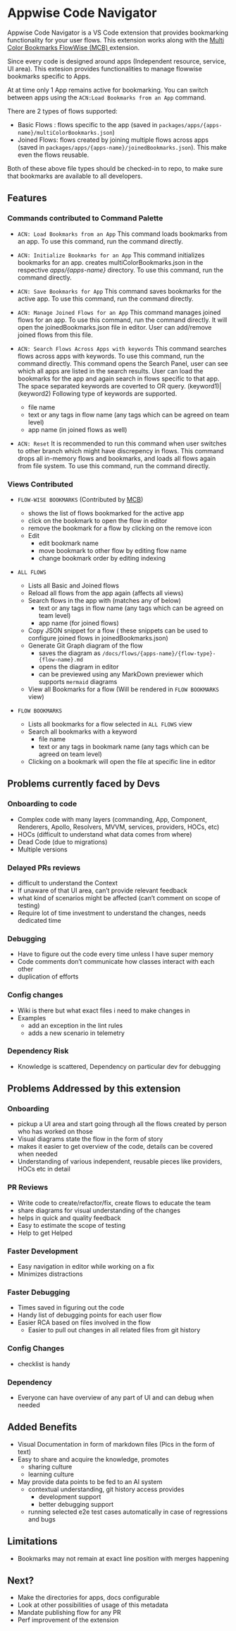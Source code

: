 # Appwise Code Navigator

Appwise Code Navigator is a VS Code extension that provides bookmarking functionality for your user flows. This extension works along with the [Multi Color Bookmarks FlowWise (MCB) ](https://marketplace.visualstudio.com/items?itemName=DeepakPahawa.flowbookmark) extension.

Since every code is designed around apps (Independent resource, service, UI area). This extesion provides functionalities to manage flowwise bookmarks specific to Apps. 

At at time only 1 App remains active for bookmarking. You can switch between apps using the `ACN:Load Bookmarks from an App` command.

There are 2 types of flows supported:
- Basic Flows : flows specific to the app (saved in `packages/apps/{apps-name}/multiColorBookmarks.json`)
- Joined Flows: flows created by joining multiple flows across apps (saved in `packages/apps/{apps-name}/joinedBookmarks.json`). This make even the flows reusable.

Both of these above file types should be checked-in to repo, to make sure that bookmarks are available to all developers.

## Features
### Commands contributed to Command Palette

- `ACN: Load Bookmarks from an App`
This command loads bookmarks from an app. To use this command, run the command directly.

- `ACN: Initialize Bookmarks for an App`
This command initializes bookmarks for an app. creates multiColorBookmarks.json in the respective *apps/{apps-name}* directory. To use this command, run the command directly.

- `ACN: Save Bookmarks for App`
This command saves bookmarks for the active app. To use this command, run the command directly.

- `ACN: Manage Joined Flows for an App`
This command manages joined flows for an app. To use this command, run the command directly. It will open the joinedBookmarks.json file in editor. User can add/remove joined flows from this file.


- `ACN: Search Flows Across Apps with keywords`
This command searches flows across apps with keywords. To use this command, run the command directly. This command opens the Search Panel, user can see which all apps are listed in the search results. User can load the bookmarks for the app and again search in flows specific to that app. 
The space separated keywords are coverted to OR query. (keyword1)|(keyword2)
Following type of keywords are supported. 
    - file name
    - text or any tags in flow name (any tags which can be agreed on team level)
    - app name (in joined flows as well)

- `ACN: Reset`
It is recommended to run this command when user switches to other branch which might have discrepency in flows. This command drops all in-memory flows and bookmarks, and loads all flows again from file system. To use this command, run the command directly.

### Views Contributed
- `FLOW-WISE BOOKMARKS` (Contributed by [MCB](https://marketplace.visualstudio.com/items?itemName=DeepakPahawa.flowbookmark))
    - shows the list of flows bookmarked for the active app
    - click on the bookmark  to open the flow in editor 
    - remove the bookmark for a flow by clicking on the remove icon
    - Edit
        - edit bookmark name
        - move bookmark to other flow by editing flow name
        - change bookmark order by editing indexing

- `ALL FLOWS`
    - Lists all Basic and Joined flows
    - Reload all flows from the app again (affects all views)
    - Search flows in the app with  (matches any of below)
        - text or any tags in flow name (any tags which can be agreed on team level)
        - app name (for joined flows)
    - Copy JSON snippet for a flow ( these snippets can be used to configure joined flows in joinedBookmarks.json)
    - Generate Git Graph diagram of the flow
        - saves the diagram as `/docs/flows/{apps-name}/{flow-type}-{flow-name}.md`
        - opens the diagram in editor
        - can be previewed using any MarkDown previewer which supports `mermaid` diagrams
    - View all Bookmarks for a flow (Will be rendered in `FLOW BOOKMARKS` view)

- `FLOW BOOKMARKS`
    - Lists all bookmarks for a flow selected in `ALL FLOWS` view
    - Search all bookmarks with a keyword
       - file name
        - text or any tags in bookmark name (any tags which can be agreed on team level) 
    - Clicking on a bookmark will open the file at specific line in editor

## Problems currently faced by Devs

### Onboarding to code
  - Complex code with many layers (commanding, App, Component, Renderers, Apollo, Resolvers, MVVM, services, providers, HOCs, etc)
  - HOCs (difficult to understand what data comes from where)
  - Dead Code (due to migrations)
  - Multiple versions
### Delayed PRs reviews
  - difficult to understand the Context
  - If unaware of that UI area, can’t provide relevant feedback
  - what kind of scenarios might be affected (can’t comment on scope of testing)
  - Require lot of time investment to understand the changes, needs dedicated time
### Debugging
  - Have to figure out the code every time unless I have super memory
  - Code comments don’t communicate how classes interact with each other
  - duplication of efforts
### Config changes
  - Wiki is there but what exact files i need to make changes in
  - Examples
    - add an exception in the lint rules
    - adds a new scenario in telemetry
### Dependency Risk
  - Knowledge is scattered, Dependency on particular dev for debugging

## Problems Addressed by this extension
### Onboarding
  - pickup a UI area and start going through all the flows created by person who has worked on those
  - Visual diagrams state the flow in the form of story
  - makes it easier to get overview of the code, details can be covered when needed
  - Understanding of various independent, reusable pieces like providers, HOCs etc in detail
### PR Reviews
  - Write code to create/refactor/fix, create flows to educate the team
  - share diagrams for visual understanding of the changes
  - helps in quick and quality feedback
  - Easy to estimate the scope of testing
  - Help to get Helped
### Faster Development
  - Easy navigation in editor while working on a fix
  - Minimizes distractions
### Faster Debugging
  - Times saved in figuring out the code		
  - Handy list of debugging points for each user flow
  - Easier RCA based on files involved in the flow
    - Easier to pull out changes in all related files from git history
### Config Changes
  - checklist is handy
### Dependency
  - Everyone can have overview of any part of UI and can debug when needed

## Added Benefits
  - Visual Documentation in form of markdown files (Pics in the form of text)
  - Easy to share and acquire the knowledge, promotes 
    - sharing culture
    - learning culture
  - May provide data points to be fed to an AI system 
    - contextual understanding, git history access provides
      - development support
      - better debugging support 
    - running selected e2e test cases automatically in case of regressions and bugs

## Limitations
  - Bookmarks may not remain at exact line position with merges happening
## Next?
  - Make the directories for apps, docs configurable
  - Look at other possibilities of usage of this metadata
  - Mandate publishing flow for any PR
  - Perf improvement of the extension